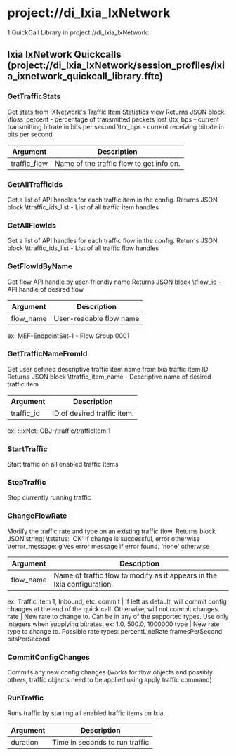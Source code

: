 # project://di_Ixia_IxNetwork
1 QuickCall Library in project://di_Ixia_IxNetwork:
## Ixia IxNetwork Quickcalls (project://di_Ixia_IxNetwork/session_profiles/ixia_ixnetwork_quickcall_library.fftc)

### GetTrafficStats
Get stats from IXNetwork's Traffic Item Statistics view
Returns JSON block:
\tloss_percent - percentage of transmitted packets lost 
\ttx_bps - current transmitting bitrate in bits per second
\trx_bps - current receiving bitrate in bits per second

Argument | Description
------------ | -------------
traffic_flow | Name of the traffic flow to get info on.
### GetAllTrafficIds
Get a list of API handles for each traffic item in the config.
Returns JSON block
\ttraffic_ids_list - List of all traffic item handles
### GetAllFlowIds
Get a list of API handles for each traffic flow in the config.
Returns JSON block
\ttraffic_ids_list - List of all traffic flow handles
### GetFlowIdByName
Get flow API handle by user-friendly name
Returns JSON block
\tflow_id - API handle of desired flow

Argument | Description
------------ | -------------
flow_name | User-readable flow name 
ex: MEF-EndpointSet-1 - Flow Group 0001
### GetTrafficNameFromId
Get user defined descriptive traffic item name from Ixia traffic item ID
Returns JSON block
\ttraffic_item_name - Descriptive name of desired traffic item

Argument | Description
------------ | -------------
traffic_id | ID of desired traffic item.
 ex: ::ixNet::OBJ-/traffic/trafficItem:1
### StartTraffic
Start traffic on all enabled traffic items
### StopTraffic
Stop currently running traffic
### ChangeFlowRate
Modify the traffic rate and type on an existing traffic flow.
Returns block JSON string:
\tstatus: 'OK' if change is successful, error otherwise
\terror_message: gives error message if error found, 'none' otherwise

Argument | Description
------------ | -------------
flow_name | Name of traffic flow to modify as it appears in the Ixia configuration.
ex. Traffic Item 1, Inbound, etc.
commit | If left as default, will commit config changes at the end of the quick call. Otherwise, will not commit changes. 
rate | New rate to change to. Can be in any of the supported types. Use only integers when supplying bitrates.
ex: 1.0, 500.0, 1000000
type | New rate type to change to. Possible rate types:
percentLineRate
framesPerSecond
bitsPerSecond
### CommitConfigChanges
Commits any new config changes (works for flow objects and possibly others, traffic objects need to be applied using apply traffic command)
### RunTraffic
Runs traffic by starting all enabled traffic items on Ixia.

Argument | Description
------------ | -------------
duration | Time in seconds to run traffic
